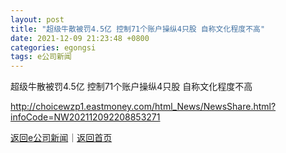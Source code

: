 ```yaml
---
layout: post
title: "超级牛散被罚4.5亿 控制71个账户操纵4只股 自称文化程度不高"
date: 2021-12-09 21:23:48 +0800
categories: egongsi
tags: e公司新闻
---
```

超级牛散被罚4.5亿 控制71个账户操纵4只股 自称文化程度不高


<http://choicewzp1.eastmoney.com/html_News/NewsShare.html?infoCode=NW202112092208853271>

[返回e公司新闻](//finews.withounder.com/egongsi/)｜[返回首页](//finews.withounder.com/)